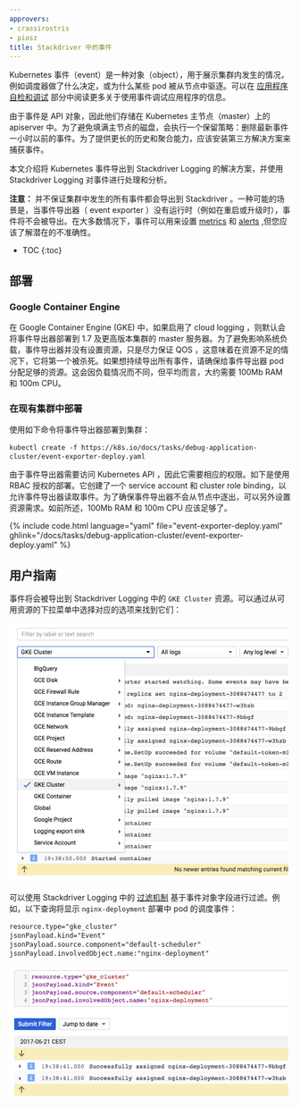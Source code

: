 ```yaml
---
approvers:
- crassirostris
- piosz
title: Stackdriver 中的事件
---
```


<!--
---
approvers:
- crassirostris
- piosz
title: Events in Stackdriver
---
-->



<!--
Kubernetes events are objects that provide insight into what is happening
inside a cluster, such as what decisions were made by scheduler or why some
pods were evicted from the node. You can read more about using events
for debugging your application in the [Application Introspection and Debugging
](/docs/tasks/debug-application-cluster/debug-application-introspection/)
section.
-->

Kubernetes 事件（event）是一种对象（object），用于展示集群内发生的情况，例如调度器做了什么决定，或为什么某些 pod 被从节点中驱逐。可以在 [应用程序自检和调试](/docs/tasks/debug-application-cluster/debug-application-introspection/) 部分中阅读更多关于使用事件调试应用程序的信息。

<!--
Since events are API objects, they are stored in the apiserver on master. To
avoid filling up master's disk, a retention policy is enforced: events are
removed one hour after the last occurrence. To provide longer history
and aggregation capabilities, a third party solution should be installed
to capture events.
-->

由于事件是 API 对象，因此他们存储在 Kubernetes 主节点（master）上的 apiserver 中。为了避免填满主节点的磁盘，会执行一个保留策略：删除最新事件一小时以前的事件。为了提供更长的历史和聚合能力，应该安装第三方解决方案来捕获事件。 


<!--
This article describes a solution that exports Kubernetes events to
Stackdriver Logging, where they can be processed and analyzed.
-->

本文介绍将 Kubernetes 事件导出到 Stackdriver Logging 的解决方案，并使用 Stackdriver Logging 对事件进行处理和分析。

<!--
**Note:** it is not guaranteed that all events happening in a cluster will be
exported to Stackdriver. One possible scenario when events will not be
exported is when event exporter is not running (e.g. during restart or
upgrade). In most cases it's fine to use events for purposes like setting up
[metrics][sdLogMetrics] and [alerts][sdAlerts], but you should be aware
of the potential inaccuracy.
-->

**注意：** 并不保证集群中发生的所有事件都会导出到 Stackdriver 。一种可能的场景是，当事件导出器（ event exporter ）没有运行时（例如在重启或升级时），事件将不会被导出。在大多数情况下，事件可以用来设置 [metrics][sdLogMetrics] 和 [alerts][sdAlerts] ,但您应该了解潜在的不准确性。

[sdLogMetrics]: https://cloud.google.com/logging/docs/view/logs_based_metrics
[sdAlerts]: https://cloud.google.com/logging/docs/view/logs_based_metrics#creating_an_alerting_policy

* TOC
{:toc}

<!--
## Deployment

### Google Container Engine

In Google Container Engine (GKE), if cloud logging is enabled, event exporter
is deployed by default to the clusters with master running version 1.7 and
higher. To prevent disturbing your workloads, event exporter does not have
resources set and is in the best effort QOS class, which means that it will
be the first to be killed in the case of resource starvation. If you want
your events to be exported, make sure you have enough resources to facilitate
the event exporter pod. This may vary depending on the workload, but on
average, approximately 100Mb RAM and 100m CPU is needed.
-->

## 部署

### Google Container Engine

在 Google Container Engine (GKE) 中，如果启用了 cloud logging ，则默认会将事件导出器部署到 1.7 及更高版本集群的 master 服务器。为了避免影响系统负载，事件导出器并没有设置资源，只是尽力保证 QOS ，这意味着在资源不足的情况下，它将第一个被杀死。如果想持续导出所有事件，请确保给事件导出器 pod 分配足够的资源。这会因负载情况而不同，但平均而言，大约需要 100Mb RAM 和 100m CPU。

<!--
### Deploying to the Existing Cluster

Deploy event exporter to your cluster using the following command:
-->

### 在现有集群中部署

使用如下命令将事件导出器部署到集群：

```shell
kubectl create -f https://k8s.io/docs/tasks/debug-application-cluster/event-exporter-deploy.yaml
```

<!--
Since event exporter accesses the Kubernetes API, it requires permissions to
do so. The following deployment is configured to work with RBAC
authorization. It sets up a service account and a cluster role binding
to allow event exporter to read events. To make sure that event exporter
pod will not be evicted from the node, you can additionally set up resource
requests. As mentioned earlier, 100Mb RAM and 100m CPU should be enough.
-->

由于事件导出器需要访问 Kubernetes API ，因此它需要相应的权限。如下是使用 RBAC 授权的部署。它创建了一个 service account 和 cluster role binding，以允许事件导出器读取事件。为了确保事件导出器不会从节点中逐出，可以另外设置资源需求。如前所述，100Mb RAM 和 100m CPU 应该足够了。


{% include code.html language="yaml" file="event-exporter-deploy.yaml" ghlink="/docs/tasks/debug-application-cluster/event-exporter-deploy.yaml" %}

<!--
## User Guide

Events are exported to the `GKE Cluster` resource in Stackdriver Logging.
You can find them by selecting an appropriate option from a drop-down menu
of available resources:
-->

## 用户指南

事件将会被导出到 Stackdriver Logging 中的 `GKE Cluster` 资源。可以通过从可用资源的下拉菜单中选择对应的选项来找到它们：

<img src="/images/docs/stackdriver-event-exporter-resource.png" alt="Events location in the Stackdriver Logging interface" width="500">

<!--
You can filter based on the event object fields using Stackdriver Logging
[filtering mechanism](https://cloud.google.com/logging/docs/view/advanced_filters).
For example, the following query will show events from the scheduler
about pods from deployment `nginx-deployment`:
-->

可以使用 Stackdriver Logging 中的 [过滤机制](https://cloud.google.com/logging/docs/view/advanced_filters) 基于事件对象字段进行过滤。例如，以下查询将显示 `nginx-deployment` 部署中 pod 的调度事件：

```
resource.type="gke_cluster"
jsonPayload.kind="Event"
jsonPayload.source.component="default-scheduler"
jsonPayload.involvedObject.name:"nginx-deployment"
```

<img src="/images/docs/stackdriver-event-exporter-filter.png" alt="Filtered events in the Stackdriver Logging interface" width="500">
